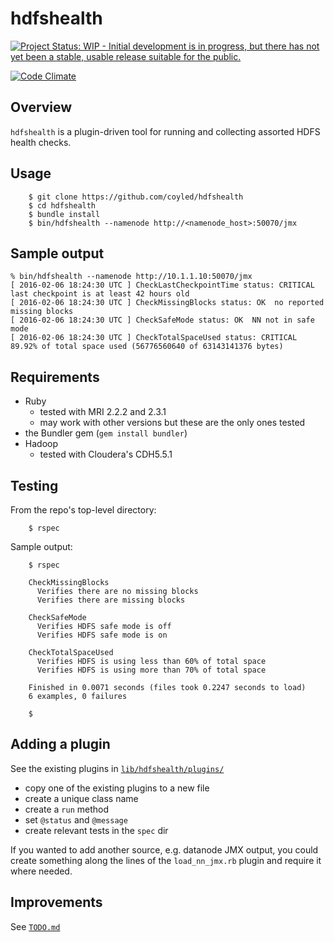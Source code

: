 hdfshealth
==========

[![Project Status: WIP - Initial development is in progress, but there has not yet been a stable, usable release suitable for the public.](http://www.repostatus.org/badges/latest/wip.svg)](http://www.repostatus.org/#wip)

[![Code Climate](https://codeclimate.com/github/coyled/hdfshealth/badges/gpa.svg)](https://codeclimate.com/github/coyled/hdfshealth)


Overview
--------

`hdfshealth` is a plugin-driven tool for running and collecting
assorted HDFS health checks.


Usage
-----

```
    $ git clone https://github.com/coyled/hdfshealth
    $ cd hdfshealth
    $ bundle install
    $ bin/hdfshealth --namenode http://<namenode_host>:50070/jmx
```


Sample output
-------------

```
% bin/hdfshealth --namenode http://10.1.1.10:50070/jmx
[ 2016-02-06 18:24:30 UTC ] CheckLastCheckpointTime status: CRITICAL  last checkpoint is at least 42 hours old
[ 2016-02-06 18:24:30 UTC ] CheckMissingBlocks status: OK  no reported missing blocks
[ 2016-02-06 18:24:30 UTC ] CheckSafeMode status: OK  NN not in safe mode
[ 2016-02-06 18:24:30 UTC ] CheckTotalSpaceUsed status: CRITICAL  89.92% of total space used (56776560640 of 63143141376 bytes)
```


Requirements
------------

* Ruby
  * tested with MRI 2.2.2 and 2.3.1
  * may work with other versions but these are the only ones tested
* the Bundler gem (`gem install bundler`)
* Hadoop
  * tested with Cloudera's CDH5.5.1


Testing
-------

From the repo's top-level directory:

```
    $ rspec
```

Sample output:

```
    $ rspec

    CheckMissingBlocks
      Verifies there are no missing blocks
      Verifies there are missing blocks

    CheckSafeMode
      Verifies HDFS safe mode is off
      Verifies HDFS safe mode is on

    CheckTotalSpaceUsed
      Verifies HDFS is using less than 60% of total space
      Verifies HDFS is using more than 70% of total space

    Finished in 0.0071 seconds (files took 0.2247 seconds to load)
    6 examples, 0 failures

    $
```


Adding a plugin
---------------

See the existing plugins in [`lib/hdfshealth/plugins/`](lib/hdfshealth/plugins)

* copy one of the existing plugins to a new file
* create a unique class name
* create a `run` method
* set `@status` and `@message`
* create relevant tests in the `spec` dir


If you wanted to add another source, e.g. datanode JMX output, you
could create something along the lines of the `load_nn_jmx.rb` plugin
and require it where needed.


Improvements
------------

See [`TODO.md`](TODO.md)
